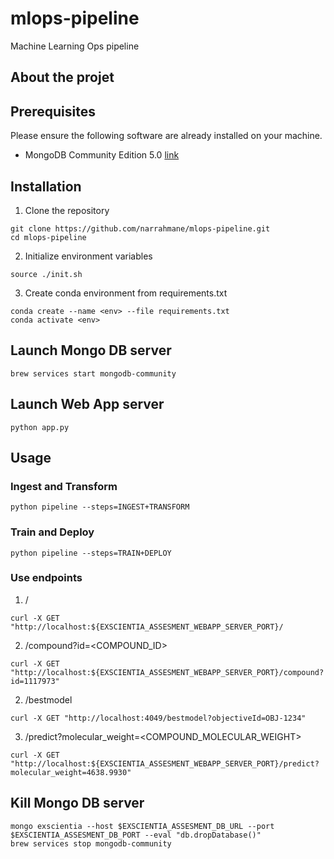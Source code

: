 # mlops-pipeline
Machine Learning Ops pipeline 

## About the projet

## Prerequisites
Please ensure the following software are already installed on your machine.
* MongoDB Community Edition 5.0 [link](http://www.google.fr/)

## Installation
  1. Clone the repository
  
    git clone https://github.com/narrahmane/mlops-pipeline.git
    cd mlops-pipeline
    
  2. Initialize environment variables
    
    source ./init.sh
    
  3. Create conda environment from requirements.txt
    
    conda create --name <env> --file requirements.txt
    conda activate <env>

## Launch Mongo DB server
    
    brew services start mongodb-community


## Launch Web App server

    python app.py

## Usage

### Ingest and Transform

    python pipeline --steps=INGEST+TRANSFORM

### Train and Deploy

    python pipeline --steps=TRAIN+DEPLOY

### Use endpoints


  1. /
    
    curl -X GET "http://localhost:${EXSCIENTIA_ASSESMENT_WEBAPP_SERVER_PORT}/
  
  2. /compound?id=<COMPOUND_ID>
  
    curl -X GET "http://localhost:${EXSCIENTIA_ASSESMENT_WEBAPP_SERVER_PORT}/compound?id=1117973"   
  
  2. /bestmodel
  
    curl -X GET "http://localhost:4049/bestmodel?objectiveId=OBJ-1234"
  
  3. /predict?molecular_weight=<COMPOUND_MOLECULAR_WEIGHT>
  
    curl -X GET "http://localhost:${EXSCIENTIA_ASSESMENT_WEBAPP_SERVER_PORT}/predict?molecular_weight=4638.9930"
  
  

## Kill Mongo DB server

    mongo exscientia --host $EXSCIENTIA_ASSESMENT_DB_URL --port $EXSCIENTIA_ASSESMENT_DB_PORT --eval "db.dropDatabase()"
    brew services stop mongodb-community
